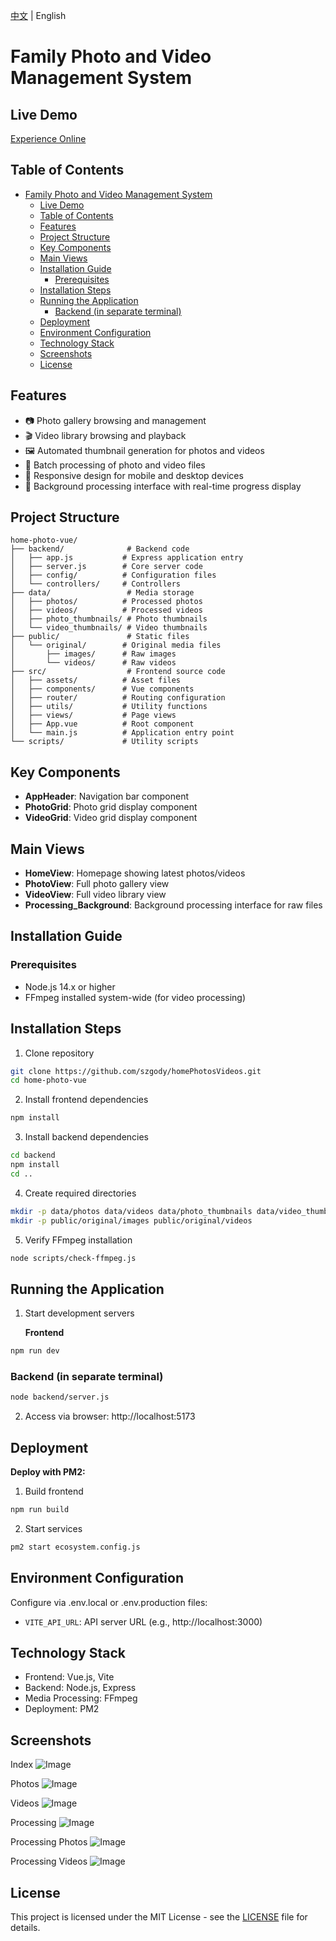 <p align="left">
  <a href="README.md">中文</a> | English
</p>

# Family Photo and Video Management System

## Live Demo
[Experience Online](http://110.40.168.84:8081/)

## Table of Contents

- [Family Photo and Video Management System](#family-photo-and-video-management-system)
  - [Live Demo](#live-demo)
  - [Table of Contents](#table-of-contents)
  - [Features](#features)
  - [Project Structure](#project-structure)
  - [Key Components](#key-components)
  - [Main Views](#main-views)
  - [Installation Guide](#installation-guide)
    - [Prerequisites](#prerequisites)
  - [Installation Steps](#installation-steps)
  - [Running the Application](#running-the-application)
    - [Backend (in separate terminal)](#backend-in-separate-terminal)
  - [Deployment](#deployment)
  - [Environment Configuration](#environment-configuration)
  - [Technology Stack](#technology-stack)
  - [Screenshots](#screenshots)
  - [License](#license)

## Features
- 📷 Photo gallery browsing and management
- 🎬 Video library browsing and playback
- 🖼️ Automated thumbnail generation for photos and videos
- 🔄 Batch processing of photo and video files
- 📱 Responsive design for mobile and desktop devices
- 🔧 Background processing interface with real-time progress display

## Project Structure

```plaintext
home-photo-vue/
├── backend/              # Backend code
│   ├── app.js           # Express application entry
│   ├── server.js        # Core server code
│   ├── config/          # Configuration files
│   └── controllers/     # Controllers
├── data/                 # Media storage
│   ├── photos/          # Processed photos
│   ├── videos/          # Processed videos
│   ├── photo_thumbnails/ # Photo thumbnails
│   └── video_thumbnails/ # Video thumbnails
├── public/               # Static files
│   └── original/        # Original media files
│       ├── images/      # Raw images
│       └── videos/      # Raw videos
├── src/                  # Frontend source code
│   ├── assets/          # Asset files
│   ├── components/      # Vue components
│   ├── router/          # Routing configuration
│   ├── utils/           # Utility functions
│   ├── views/           # Page views
│   ├── App.vue          # Root component
│   └── main.js          # Application entry point
└── scripts/             # Utility scripts
```

## Key Components
- **AppHeader**: Navigation bar component
- **PhotoGrid**: Photo grid display component
- **VideoGrid**: Video grid display component

## Main Views
- **HomeView**: Homepage showing latest photos/videos
- **PhotoView**: Full photo gallery view
- **VideoView**: Full video library view
- **Processing_Background**: Background processing interface for raw files

## Installation Guide

### Prerequisites
- Node.js 14.x or higher
- FFmpeg installed system-wide (for video processing)

## Installation Steps
1. Clone repository
```bash
git clone https://github.com/szgody/homePhotosVideos.git
cd home-photo-vue
```

2. Install frontend dependencies
```bash
npm install
```

3. Install backend dependencies
```bash
cd backend
npm install
cd ..
```

4. Create required directories
```bash
mkdir -p data/photos data/videos data/photo_thumbnails data/video_thumbnails
mkdir -p public/original/images public/original/videos
```

5. Verify FFmpeg installation
```bash
node scripts/check-ffmpeg.js
```

## Running the Application

1. Start development servers

   **Frontend**
```bash
npm run dev
```

### Backend (in separate terminal)
```bash
node backend/server.js
```

2. Access via browser: http://localhost:5173

## Deployment

**Deploy with PM2:**

1. Build frontend
```bash
npm run build
```

2. Start services
```bash
pm2 start ecosystem.config.js
```

## Environment Configuration
Configure via .env.local or .env.production files:

- `VITE_API_URL`: API server URL (e.g., http://localhost:3000)

## Technology Stack

- Frontend: Vue.js, Vite
- Backend: Node.js, Express
- Media Processing: FFmpeg
- Deployment: PM2

## Screenshots
Index
![Image](https://github.com/user-attachments/assets/b4f315ab-ac8f-41f7-9d41-8cc1fdf802b6)

Photos
![Image](https://github.com/user-attachments/assets/f5b97c09-b20b-4088-ae0f-469067e7d3f7)

Videos
![Image](https://github.com/user-attachments/assets/ef5f9263-f24d-48e9-a23e-7c28cb28be7e)

Processing
![Image](https://github.com/user-attachments/assets/d8bf91d2-16fe-4559-91f8-13aaa28dfc61)

Processing Photos
![Image](https://github.com/user-attachments/assets/5a2e5893-187c-414e-a1ab-1ec2c0b69746)

Processing Videos
![Image](https://github.com/user-attachments/assets/47c67020-6710-41bb-bb21-1525ca02682a)

## License

This project is licensed under the MIT License - see the [LICENSE](LICENSE) file for details.
